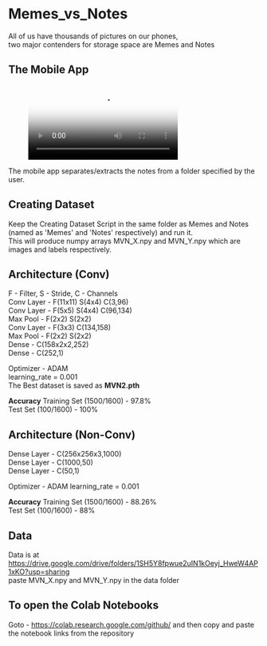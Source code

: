 # Memes_vs_Notes
All of us have thousands of pictures on our phones,   
two major contenders for storage space are Memes and Notes

## The Mobile App

<figure class="video_container">
  <video controls="true" allowfullscreen="true" poster="path/to/poster_image.png">
    <source src="AppDemo.mp4" type="video/mp4">
  </video>
</figure>

The mobile app separates/extracts the notes from a folder specified by the user.

## Creating Dataset
Keep the Creating Dataset Script in the same folder as Memes and Notes (named as 'Memes' and 'Notes' respectively) and run it.  
This will produce numpy arrays MVN_X.npy and MVN_Y.npy which are images and labels respectively.

## Architecture (Conv)
F - Filter, S - Stride, C - Channels   
Conv Layer - F(11x11) S(4x4) C(3,96)  
Conv Layer - F(5x5) S(4x4) C(96,134)  
Max Pool - F(2x2) S(2x2)   
Conv Layer - F(3x3) C(134,158)   
Max Pool - F(2x2) S(2x2)  
Dense - C(158x2x2,252)   
Dense - C(252,1)   

Optimizer - ADAM    
learning_rate = 0.001   
The Best dataset is saved as **MVN2.pth**  

**Accuracy**
Training Set (1500/1600) - 97.8%   
Test Set (100/1600) - 100%

## Architecture (Non-Conv)
Dense Layer - C(256x256x3,1000)   
Dense Layer - C(1000,50)  
Dense Layer - C(50,1)   

Optimizer - ADAM
learning_rate = 0.001  

**Accuracy**
Training Set (1500/1600) - 88.26%  
Test Set (100/1600) - 88%

## Data
Data is at
https://drive.google.com/drive/folders/1SH5Y8fpwue2uIN1kOeyj_HweW4AP1xKO?usp=sharing   
paste MVN_X.npy and MVN_Y.npy in the data folder

## To open the Colab Notebooks
Goto - https://colab.research.google.com/github/
and then copy and paste the notebook links from the repository
